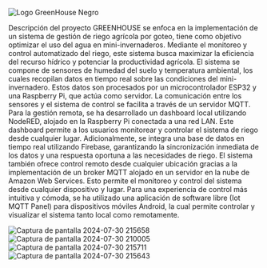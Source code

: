 ![Logo GreenHouse Negro](https://github.com/user-attachments/assets/63d07c7c-8838-4c60-a02c-31fb523c3f48)

Descripción del proyecto
GREENHOUSE se enfoca en la implementación de un sistema de gestión de riego agrícola por goteo, tiene como objetivo optimizar el uso del agua en mini-invernaderos. Mediante el monitoreo y control automatizado del riego, este sistema busca maximizar la eficiencia del recurso hídrico y potenciar la productividad agrícola.
El sistema se compone de sensores de humedad del suelo y temperatura ambiental, los cuales recopilan datos en tiempo real sobre las condiciones del mini-invernadero. Estos datos son procesados por un microcontrolador ESP32 y una Raspberry Pi, que actúa como servidor. La comunicación entre los sensores y el sistema de control se facilita a través de un servidor MQTT.
Para la gestión remota, se ha desarrollado un dashboard local utilizando NodeRED, alojado en la Raspberry Pi conectada a una red LAN. Este dashboard permite a los usuarios monitorear y controlar el sistema de riego desde cualquier lugar. Adicionalmente, se integra una base de datos en tiempo real utilizando Firebase, garantizando la sincronización inmediata de los datos y una respuesta oportuna a las necesidades de riego.
El sistema también ofrece control remoto desde cualquier ubicación gracias a la implementación de un broker MQTT alojado en un servidor en la nube de Amazon Web Services. Esto permite el monitoreo y control del sistema desde cualquier dispositivo y lugar. Para una experiencia de control más intuitiva y cómoda, se ha utilizado una aplicación de software libre (Iot MQTT Panel) para dispositivos móviles Android, la cual permite controlar y visualizar el sistema tanto local como remotamente.

![Captura de pantalla 2024-07-30 215658](https://github.com/user-attachments/assets/ffe70244-1045-4e41-a977-edd59f9abc11)
![Captura de pantalla 2024-07-30 210005](https://github.com/user-attachments/assets/e6b99c1c-0dd5-48f2-964d-c669003ecc42)
![Captura de pantalla 2024-07-30 215711](https://github.com/user-attachments/assets/81fb28e2-d07d-4b9b-920a-f357e08b2633)
![Captura de pantalla 2024-07-30 215643](https://github.com/user-attachments/assets/d3a1bc2e-7037-40b8-b65b-a43bef736d37)
